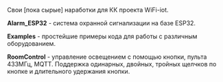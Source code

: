 Свои [пока сырые] наработки для КК проекта WiFi-iot.

<b>Alarm_ESP32</b> - система охранной сигнализации на базе ESP32.

<b>Examples</b> - простейшие примеры кода для работы с различным оборудованием.

<b>RoomControl</b> - управление освещением с помощью кнопки, пульта 433МГц, MQTT. Поддержка одинарных, двойных, тройных щелчков по кнопке и длительного удержания кнопки.
